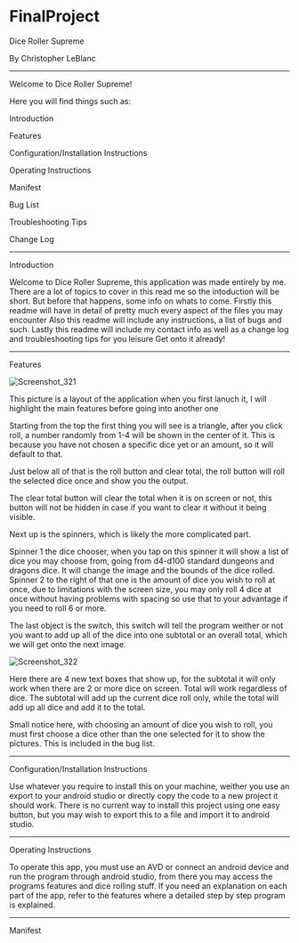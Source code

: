 
# FinalProject

Dice Roller Supreme

By Christopher LeBlanc

_________________________________________________________________________________________________________________________________________________________________


Welcome to Dice Roller Supreme!

Here you will find things such as:

Introduction

Features

Configuration/Installation Instructions

Operating Instructions

Manifest

Bug List

Troubleshooting Tips

Change Log

_________________________________________________________________________________________________________________________________________________________________

Introduction

Welcome to Dice Roller Supreme, this application was made entirely by me. 
There are a lot of topics to cover in this read me so the intoduction will be short.
But before that happens, some info on whats to come. 
Firstly this readme will have in detail of pretty much every aspect of the files you may encounter
Also this readme will include any instructions, a list of bugs and such.
Lastly this readme will include my contact info as well as a change log and troubleshooting tips for you leisure
Get onto it already!

_________________________________________________________________________________________________________________________________________________________________

Features 

![Screenshot_321](https://user-images.githubusercontent.com/82187028/115604248-26de2000-a2af-11eb-97af-9022d4a0022b.png)

This picture is a layout of the application when you first lanuch it, I will highlight the main features before going into another one

Starting from the top the first thing you will see is a triangle, after you click roll, a number randomly from 1-4 will be shown in the center of it. This is because you have not chosen a specific dice yet or an amount, so it will default to that.

Just below all of that is the roll button and clear total, the roll button will roll the selected dice once and show you the output. 

The clear total button will clear the total when it is on screen or not, this button will not be hidden in case if you want to clear it without it being visible.

Next up is the spinners, which is likely the more complicated part.

Spinner 1 the dice chooser, when you tap on this spinner it will show a list of dice you may choose from, going from d4-d100 standard dungeons and dragons dice. It will change the image and the bounds of the dice rolled.
Spinner 2 to the right of that one is the amount of dice you wish to roll at once, due to limitations with the screen size, you may only roll 4 dice at once without having problems with spacing so use that to your advantage if you need to roll 6 or more.

The last object is the switch, this switch will tell the program weither or not you want to add up all of the dice into one subtotal or an overall total, which we will get onto the next image.

![Screenshot_322](https://user-images.githubusercontent.com/82187028/115611101-acfe6480-a2b7-11eb-8435-7b35c078b1b2.png)

Here there are 4 new text boxes that show up, for the subtotal it will only work when there are 2 or more dice on screen. Total will work regardless of dice. The subtotal will add up the current dice roll only, while the total will add up all dice and add it to the total. 

Small notice here, with choosing an amount of dice you wish to roll, you must first choose a dice other than the one selected for it to show the pictures. This is included in the bug list.

_________________________________________________________________________________________________________________________________________________________________

Configuration/Installation Instructions

Use whatever you require to install this on your machine, weither you use an export to your android studio or directly copy the code to a new project it should work. There is no current way to install this project using one easy button, but you may wish to export this to a file and import it to android studio.

_________________________________________________________________________________________________________________________________________________________________

Operating Instructions

To operate this app, you must use an AVD or connect an android device and run the program through android studio, from there you may access the programs features and dice rolling stuff. If you need an explanation on each part of the app, refer to the features where a detailed step by step program is explained.

_________________________________________________________________________________________________________________________________________________________________

Manifest



